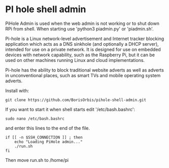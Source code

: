 <h1>PI hole shell admin</h1>
<p>PiHole Admin is used when the web admin is not working or to shut down RPi from shell.
When starting use 'python3 piadmin.py' or 'piadmin.sh'.</p>

<p>Pi-hole is a Linux network-level advertisement and Internet tracker blocking application which acts as a DNS sinkhole (and optionally a DHCP server), intended for use on a private network. It is designed for use on embedded devices with network capability, such as the Raspberry Pi, but it can be used on other machines running Linux and cloud implementations.

Pi-hole has the ability to block traditional website adverts as well as adverts in unconventional places, such as smart TVs and mobile operating system adverts.</p>

<p>Install with:</p>

```
git clone https://github.com/BorisOrbis/pihole-shell-admin.git
```

<p>If you want to start it when shell starts edit '/etc/bash.bashrc':</p>

```
sudo nano /etc/bash.bashrc
```

<p>and enter this lines to the end of the file.</p>

```
if [[ -n $SSH_CONNECTION ]] ; then
	echo "Loading PiHole admin..."
	./run.sh
fi
```
<p>Then move run.sh to /home/pi</p>
